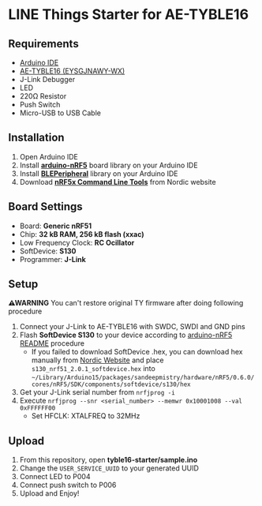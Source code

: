 # LINE Things Starter for AE-TYBLE16

## Requirements
* [Arduino IDE](https://www.arduino.cc/en/Main/Software)
* [AE-TYBLE16 (EYSGJNAWY-WX)](http://akizukidenshi.com/catalog/g/gK-12339/)
* J-Link Debugger
* LED
* 220Ω Resistor
* Push Switch
* Micro-USB to USB Cable

## Installation
1. Open Arduino IDE
2. Install **[arduino-nRF5](https://github.com/sandeepmistry/arduino-nRF5)** board library on your Arduino IDE
3. Install **[BLEPeripheral](https://github.com/sandeepmistry/arduino-BLEPeripheral)** library on your Arduino IDE
4. Download **[nRF5x Command Line Tools](https://www.nordicsemi.com/Software-and-Tools/Development-Tools/nRF5-Command-Line-Tools)** from Nordic website

## Board Settings
- Board: **Generic nRF51**
- Chip: **32 kB RAM, 256 kB flash (xxac)**
- Low Frequency Clock: **RC Ocillator**
- SoftDevice: **S130**
- Programmer: **J-Link**

## Setup
**⚠WARNING** You can't restore original TY firmware after doing following procedure

1. Connect your J-Link to AE-TYBLE16 with SWDC, SWDI and GND pins
2. Flash **SoftDevice S130** to your device according to [arduino-nRF5 README](https://github.com/sandeepmistry/arduino-nRF5#selecting-a-softdevice) procedure
    - If you failed to download SoftDevice .hex, you can download hex manually from [Nordic Website](https://www.nordicsemi.com/Software-and-Tools/Software/S130/Download) and place `s130_nrf51_2.0.1_softdevice.hex` into `~/Library/Arduino15/packages/sandeepmistry/hardware/nRF5/0.6.0/cores/nRF5/SDK/components/softdevice/s130/hex`
3. Get your J-Link serial number from `nrfjprog -i`
4. Execute `nrfjprog --snr <serial_number> --memwr 0x10001008 --val 0xFFFFFF00`
    - Set HFCLK: XTALFREQ to 32MHz

## Upload
1. From this repository, open **tyble16-starter/sample.ino**
2. Change the `USER_SERVICE_UUID` to your generated UUID
3. Connect LED to P004
4. Connect push switch to P006
5. Upload and Enjoy!
